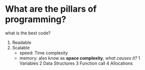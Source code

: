 # What are the pillars of programming?

what is the best code?

1. Readable
2. Scalable
    - speed: Time complexity
    - memory: also know as **space complexity**, *what causes it?*
        1 Variables
        2 Data Structures
        3 Function call
        4 Allocations

        